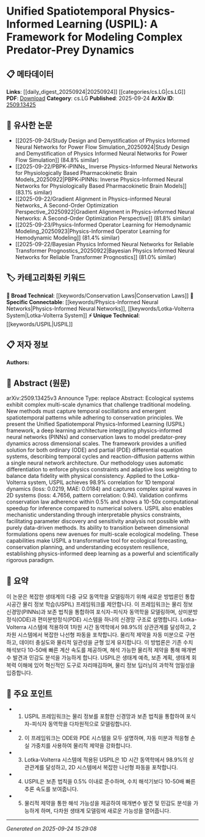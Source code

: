 <!-- KEYWORD_LINKING_METADATA:
{
  "processed_timestamp": "2025-09-24T15:29:08.398195",
  "vocabulary_version": "1.0",
  "selected_keywords": [
    "USPIL",
    "Physics-Informed Neural Networks",
    "Lotka-Volterra System",
    "Conservation Laws"
  ],
  "rejected_keywords": [],
  "similarity_scores": {
    "USPIL": 0.8,
    "Physics-Informed Neural Networks": 0.85,
    "Lotka-Volterra System": 0.78,
    "Conservation Laws": 0.72
  },
  "extraction_method": "AI_prompt_based",
  "budget_applied": true,
  "candidates_json": {
    "candidates": [
      {
        "surface": "Unified Spatiotemporal Physics-Informed Learning",
        "canonical": "USPIL",
        "aliases": [
          "Unified Spatiotemporal Physics-Informed Learning"
        ],
        "category": "unique_technical",
        "rationale": "USPIL is a novel framework integrating physics-informed neural networks for ecological modeling, offering unique insights into predator-prey dynamics.",
        "novelty_score": 0.85,
        "connectivity_score": 0.65,
        "specificity_score": 0.9,
        "link_intent_score": 0.8
      },
      {
        "surface": "Physics-Informed Neural Networks",
        "canonical": "Physics-Informed Neural Networks",
        "aliases": [
          "PINNs"
        ],
        "category": "specific_connectable",
        "rationale": "PINNs are crucial for integrating physical laws into neural network models, enhancing the interpretability and accuracy of ecological simulations.",
        "novelty_score": 0.55,
        "connectivity_score": 0.88,
        "specificity_score": 0.78,
        "link_intent_score": 0.85
      },
      {
        "surface": "Lotka-Volterra system",
        "canonical": "Lotka-Volterra System",
        "aliases": [
          "Predator-Prey Model"
        ],
        "category": "specific_connectable",
        "rationale": "The Lotka-Volterra system is a foundational model in ecological dynamics, providing a basis for understanding predator-prey interactions.",
        "novelty_score": 0.6,
        "connectivity_score": 0.75,
        "specificity_score": 0.82,
        "link_intent_score": 0.78
      },
      {
        "surface": "Conservation Laws",
        "canonical": "Conservation Laws",
        "aliases": [],
        "category": "broad_technical",
        "rationale": "Conservation laws are essential for ensuring that models adhere to fundamental physical principles, crucial for ecological accuracy.",
        "novelty_score": 0.45,
        "connectivity_score": 0.7,
        "specificity_score": 0.65,
        "link_intent_score": 0.72
      }
    ],
    "ban_list_suggestions": [
      "temporal oscillations",
      "emergent patterns",
      "automatic differentiation"
    ]
  },
  "decisions": [
    {
      "candidate_surface": "Unified Spatiotemporal Physics-Informed Learning",
      "resolved_canonical": "USPIL",
      "decision": "linked",
      "scores": {
        "novelty": 0.85,
        "connectivity": 0.65,
        "specificity": 0.9,
        "link_intent": 0.8
      }
    },
    {
      "candidate_surface": "Physics-Informed Neural Networks",
      "resolved_canonical": "Physics-Informed Neural Networks",
      "decision": "linked",
      "scores": {
        "novelty": 0.55,
        "connectivity": 0.88,
        "specificity": 0.78,
        "link_intent": 0.85
      }
    },
    {
      "candidate_surface": "Lotka-Volterra system",
      "resolved_canonical": "Lotka-Volterra System",
      "decision": "linked",
      "scores": {
        "novelty": 0.6,
        "connectivity": 0.75,
        "specificity": 0.82,
        "link_intent": 0.78
      }
    },
    {
      "candidate_surface": "Conservation Laws",
      "resolved_canonical": "Conservation Laws",
      "decision": "linked",
      "scores": {
        "novelty": 0.45,
        "connectivity": 0.7,
        "specificity": 0.65,
        "link_intent": 0.72
      }
    }
  ]
}
-->

# Unified Spatiotemporal Physics-Informed Learning (USPIL): A Framework for Modeling Complex Predator-Prey Dynamics

## 📋 메타데이터

**Links**: [[daily_digest_20250924|20250924]] [[categories/cs.LG|cs.LG]]
**PDF**: [Download](https://arxiv.org/pdf/2509.13425.pdf)
**Category**: cs.LG
**Published**: 2025-09-24
**ArXiv ID**: [2509.13425](https://arxiv.org/abs/2509.13425)

## 🔗 유사한 논문
- [[2025-09-24/Study Design and Demystification of Physics Informed Neural Networks for Power Flow Simulation_20250924|Study Design and Demystification of Physics Informed Neural Networks for Power Flow Simulation]] (84.8% similar)
- [[2025-09-22/PBPK-iPINNs_ Inverse Physics-Informed Neural Networks for Physiologically Based Pharmacokinetic Brain Models_20250922|PBPK-iPINNs: Inverse Physics-Informed Neural Networks for Physiologically Based Pharmacokinetic Brain Models]] (83.1% similar)
- [[2025-09-22/Gradient Alignment in Physics-informed Neural Networks_ A Second-Order Optimization Perspective_20250922|Gradient Alignment in Physics-informed Neural Networks: A Second-Order Optimization Perspective]] (81.8% similar)
- [[2025-09-23/Physics-Informed Operator Learning for Hemodynamic Modeling_20250923|Physics-Informed Operator Learning for Hemodynamic Modeling]] (81.4% similar)
- [[2025-09-22/Bayesian Physics Informed Neural Networks for Reliable Transformer Prognostics_20250922|Bayesian Physics Informed Neural Networks for Reliable Transformer Prognostics]] (81.0% similar)

## 🏷️ 카테고리화된 키워드
**🧠 Broad Technical**: [[keywords/Conservation Laws|Conservation Laws]]
**🔗 Specific Connectable**: [[keywords/Physics-Informed Neural Networks|Physics-Informed Neural Networks]], [[keywords/Lotka-Volterra System|Lotka-Volterra System]]
**⚡ Unique Technical**: [[keywords/USPIL|USPIL]]

## 📋 저자 정보

**Authors:** 

## 📄 Abstract (원문)

arXiv:2509.13425v3 Announce Type: replace 
Abstract: Ecological systems exhibit complex multi-scale dynamics that challenge traditional modeling. New methods must capture temporal oscillations and emergent spatiotemporal patterns while adhering to conservation principles. We present the Unified Spatiotemporal Physics-Informed Learning (USPIL) framework, a deep learning architecture integrating physics-informed neural networks (PINNs) and conservation laws to model predator-prey dynamics across dimensional scales. The framework provides a unified solution for both ordinary (ODE) and partial (PDE) differential equation systems, describing temporal cycles and reaction-diffusion patterns within a single neural network architecture. Our methodology uses automatic differentiation to enforce physics constraints and adaptive loss weighting to balance data fidelity with physical consistency. Applied to the Lotka-Volterra system, USPIL achieves 98.9% correlation for 1D temporal dynamics (loss: 0.0219, MAE: 0.0184) and captures complex spiral waves in 2D systems (loss: 4.7656, pattern correlation: 0.94). Validation confirms conservation law adherence within 0.5% and shows a 10-50x computational speedup for inference compared to numerical solvers. USPIL also enables mechanistic understanding through interpretable physics constraints, facilitating parameter discovery and sensitivity analysis not possible with purely data-driven methods. Its ability to transition between dimensional formulations opens new avenues for multi-scale ecological modeling. These capabilities make USPIL a transformative tool for ecological forecasting, conservation planning, and understanding ecosystem resilience, establishing physics-informed deep learning as a powerful and scientifically rigorous paradigm.

## 📝 요약

이 논문은 복잡한 생태계의 다중 규모 동역학을 모델링하기 위해 새로운 방법론인 통합 시공간 물리 정보 학습(USPIL) 프레임워크를 제안합니다. 이 프레임워크는 물리 정보 신경망(PINNs)과 보존 법칙을 통합하여 포식자-피식자 동역학을 모델링하며, 상미분방정식(ODE)과 편미분방정식(PDE) 시스템을 하나의 신경망 구조로 설명합니다. Lotka-Volterra 시스템에 적용하여 1차원 시간 동역학에서 98.9%의 상관관계를 달성하고, 2차원 시스템에서 복잡한 나선형 파동을 포착합니다. 물리적 제약을 자동 미분으로 구현하고, 데이터 충실도와 물리적 일관성을 균형 있게 유지합니다. 이 방법론은 기존 수치 해석보다 10-50배 빠른 계산 속도를 제공하며, 해석 가능한 물리적 제약을 통해 매개변수 발견과 민감도 분석을 가능하게 합니다. USPIL은 생태계 예측, 보존 계획, 생태계 회복력 이해에 있어 혁신적인 도구로 자리매김하며, 물리 정보 딥러닝의 과학적 엄밀성을 입증합니다.

## 🎯 주요 포인트

- 1. USPIL 프레임워크는 물리 정보를 포함한 신경망과 보존 법칙을 통합하여 포식자-피식자 동역학을 다차원적으로 모델링합니다.
- 2. 이 프레임워크는 ODE와 PDE 시스템을 모두 설명하며, 자동 미분과 적응형 손실 가중치를 사용하여 물리적 제약을 강화합니다.
- 3. Lotka-Volterra 시스템에 적용된 USPIL은 1D 시간 동역학에서 98.9%의 상관관계를 달성하고, 2D 시스템에서 복잡한 나선형 파동을 포착합니다.
- 4. USPIL은 보존 법칙을 0.5% 이내로 준수하며, 수치 해석기보다 10-50배 빠른 추론 속도를 보여줍니다.
- 5. 물리적 제약을 통한 해석 가능성을 제공하여 매개변수 발견 및 민감도 분석을 가능하게 하며, 다차원 생태계 모델링에 새로운 가능성을 열어줍니다.


---

*Generated on 2025-09-24 15:29:08*
